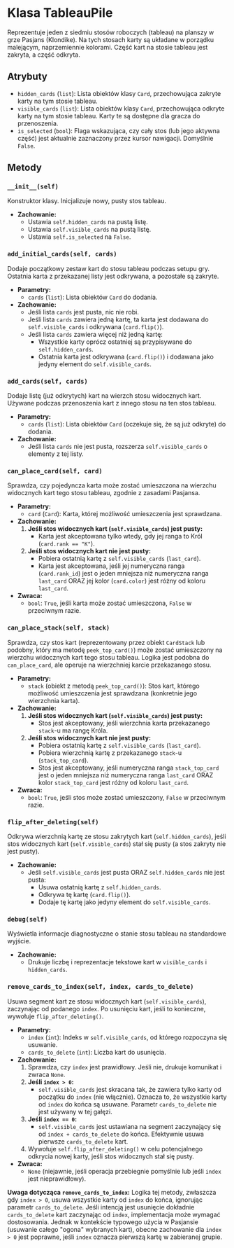 # Klasa TableauPile

Reprezentuje jeden z siedmiu stosów roboczych (tableau) na planszy w grze Pasjans (Klondike). Na tych stosach karty są układane w porządku malejącym, naprzemiennie kolorami. Część kart na stosie tableau jest zakryta, a część odkryta.

## Atrybuty

*   `hidden_cards` (`list`): Lista obiektów klasy `Card`, przechowująca zakryte karty na tym stosie tableau.
*   `visible_cards` (`list`): Lista obiektów klasy `Card`, przechowująca odkryte karty na tym stosie tableau. Karty te są dostępne dla gracza do przenoszenia.
*   `is_selected` (`bool`): Flaga wskazująca, czy cały stos (lub jego aktywna część) jest aktualnie zaznaczony przez kursor nawigacji. Domyślnie `False`.

## Metody

### `__init__(self)`
Konstruktor klasy. Inicjalizuje nowy, pusty stos tableau.

*   **Zachowanie:**
    *   Ustawia `self.hidden_cards` na pustą listę.
    *   Ustawia `self.visible_cards` na pustą listę.
    *   Ustawia `self.is_selected` na `False`.

### `add_initial_cards(self, cards)`
Dodaje początkowy zestaw kart do stosu tableau podczas setupu gry. Ostatnia karta z przekazanej listy jest odkrywana, a pozostałe są zakryte.

*   **Parametry:**
    *   `cards` (`list`): Lista obiektów `Card` do dodania.
*   **Zachowanie:**
    *   Jeśli lista `cards` jest pusta, nic nie robi.
    *   Jeśli lista `cards` zawiera jedną kartę, ta karta jest dodawana do `self.visible_cards` i odkrywana (`card.flip()`).
    *   Jeśli lista `cards` zawiera więcej niż jedną kartę:
        *   Wszystkie karty oprócz ostatniej są przypisywane do `self.hidden_cards`.
        *   Ostatnia karta jest odkrywana (`card.flip()`) i dodawana jako jedyny element do `self.visible_cards`.

### `add_cards(self, cards)`
Dodaje listę (już odkrytych) kart na wierzch stosu widocznych kart. Używane podczas przenoszenia kart z innego stosu na ten stos tableau.

*   **Parametry:**
    *   `cards` (`list`): Lista obiektów `Card` (oczekuje się, że są już odkryte) do dodania.
*   **Zachowanie:**
    *   Jeśli lista `cards` nie jest pusta, rozszerza `self.visible_cards` o elementy z tej listy.

### `can_place_card(self, card)`
Sprawdza, czy pojedyncza karta może zostać umieszczona na wierzchu widocznych kart tego stosu tableau, zgodnie z zasadami Pasjansa.

*   **Parametry:**
    *   `card` (`Card`): Karta, której możliwość umieszczenia jest sprawdzana.
*   **Zachowanie:**
    1.  **Jeśli stos widocznych kart (`self.visible_cards`) jest pusty:**
        *   Karta jest akceptowana tylko wtedy, gdy jej ranga to Król (`card.rank == "K"`).
    2.  **Jeśli stos widocznych kart nie jest pusty:**
        *   Pobiera ostatnią kartę z `self.visible_cards` (`last_card`).
        *   Karta jest akceptowana, jeśli jej numeryczna ranga (`card.rank_id`) jest o jeden mniejsza niż numeryczna ranga `last_card` ORAZ jej kolor (`card.color`) jest różny od koloru `last_card`.
*   **Zwraca:**
    *   `bool`: `True`, jeśli karta może zostać umieszczona, `False` w przeciwnym razie.

### `can_place_stack(self, stack)`
Sprawdza, czy stos kart (reprezentowany przez obiekt `CardStack` lub podobny, który ma metodę `peek_top_card()`) może zostać umieszczony na wierzchu widocznych kart tego stosu tableau. Logika jest podobna do `can_place_card`, ale operuje na wierzchniej karcie przekazanego stosu.

*   **Parametry:**
    *   `stack` (obiekt z metodą `peek_top_card()`): Stos kart, którego możliwość umieszczenia jest sprawdzana (konkretnie jego wierzchnia karta).
*   **Zachowanie:**
    1.  **Jeśli stos widocznych kart (`self.visible_cards`) jest pusty:**
        *   Stos jest akceptowany, jeśli wierzchnia karta przekazanego `stack`-u ma rangę Króla.
    2.  **Jeśli stos widocznych kart nie jest pusty:**
        *   Pobiera ostatnią kartę z `self.visible_cards` (`last_card`).
        *   Pobiera wierzchnią kartę z przekazanego `stack`-u (`stack_top_card`).
        *   Stos jest akceptowany, jeśli numeryczna ranga `stack_top_card` jest o jeden mniejsza niż numeryczna ranga `last_card` ORAZ kolor `stack_top_card` jest różny od koloru `last_card`.
*   **Zwraca:**
    *   `bool`: `True`, jeśli stos może zostać umieszczony, `False` w przeciwnym razie.

### `flip_after_deleting(self)`
Odkrywa wierzchnią kartę ze stosu zakrytych kart (`self.hidden_cards`), jeśli stos widocznych kart (`self.visible_cards`) stał się pusty (a stos zakryty nie jest pusty).

*   **Zachowanie:**
    *   Jeśli `self.visible_cards` jest pusta ORAZ `self.hidden_cards` nie jest pusta:
        *   Usuwa ostatnią kartę z `self.hidden_cards`.
        *   Odkrywa tę kartę (`card.flip()`).
        *   Dodaje tę kartę jako jedyny element do `self.visible_cards`.

### `debug(self)`
Wyświetla informacje diagnostyczne o stanie stosu tableau na standardowe wyjście.

*   **Zachowanie:**
    *   Drukuje liczbę i reprezentacje tekstowe kart w `visible_cards` i `hidden_cards`.

### `remove_cards_to_index(self, index, cards_to_delete)`
Usuwa segment kart ze stosu widocznych kart (`self.visible_cards`), zaczynając od podanego `index`. Po usunięciu kart, jeśli to konieczne, wywołuje `flip_after_deleting()`.

*   **Parametry:**
    *   `index` (`int`): Indeks w `self.visible_cards`, od którego rozpoczyna się usuwanie.
    *   `cards_to_delete` (`int`): Liczba kart do usunięcia.
*   **Zachowanie:**
    1.  Sprawdza, czy `index` jest prawidłowy. Jeśli nie, drukuje komunikat i zwraca `None`.
    2.  **Jeśli `index > 0`:**
        *   `self.visible_cards` jest skracana tak, że zawiera tylko karty od początku do `index` (nie włącznie). Oznacza to, że wszystkie karty od `index` do końca są usuwane. Parametr `cards_to_delete` nie jest używany w tej gałęzi.
    3.  **Jeśli `index == 0`:**
        *   `self.visible_cards` jest ustawiana na segment zaczynający się od `index + cards_to_delete` do końca. Efektywnie usuwa pierwsze `cards_to_delete` kart.
    4.  Wywołuje `self.flip_after_deleting()` w celu potencjalnego odkrycia nowej karty, jeśli stos widocznych stał się pusty.
*   **Zwraca:**
    *   `None` (niejawnie, jeśli operacja przebiegnie pomyślnie lub jeśli `index` jest nieprawidłowy).

**Uwaga dotycząca `remove_cards_to_index`:** Logika tej metody, zwłaszcza gdy `index > 0`, usuwa wszystkie karty od `index` do końca, ignorując parametr `cards_to_delete`. Jeśli intencją jest usunięcie dokładnie `cards_to_delete` kart zaczynając od `index`, implementacja może wymagać dostosowania. Jednak w kontekście typowego użycia w Pasjansie (usuwanie całego "ogona" wybranych kart), obecne zachowanie dla `index > 0` jest poprawne, jeśli `index` oznacza pierwszą kartę w zabieranej grupie.